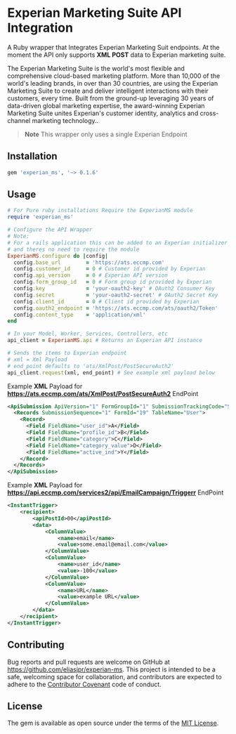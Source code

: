 # Experian Marketing Suite API Integration

A Ruby wrapper that Integrates Experian Marketing Suit endpoints. At the moment
the API only supports **XML POST** data to Experian marketing suite.

The Experian Marketing Suite is the world's most flexible and comprehensive
cloud-based marketing platform. More than 10,000 of the world's leading brands,
in over than 30 countries, are using the Experian Marketing Suite to create and
deliver intelligent interactions with their customers, every time. Built from the
ground-up leveraging 30 years of data-driven global marketing expertise, the
award-winning Experian Marketing Suite unites Experian's customer identity,
analytics and cross-channel marketing technology..

> **Note** This wrapper only uses a single Experian Endpoint

## Installation

```ruby
gem 'experian_ms', '~> 0.1.6'
```

## Usage

```ruby
# For Pure ruby installations Require the ExperianMS module
require 'experian_ms'

# Configure the API Wrapper
# Note:
# For a rails application this can be added to an Experian initializer (config/initializers/experian_ms_conf.rb)
# and theres no need to require the module
ExperianMS.configure do |config|
  config.base_url        = 'https://ats.eccmp.com'
  config.customer_id     = 0 # Customer id provided by Experian
  config.api_version     = 0 # Experian API version
  config.form_group_id   = 0 # Form group id provided by Experian
  config.key             = 'your-oauth2-key' # OAuth2 Consumer Key
  config.secret          = 'your-oauth2-secret' # OAuth2 Secret Key
  config.client_id       = 0 # Client id provided by Experian
  config.oauth2_endpoint = 'https://ats.eccmp.com/ats/oauth2/Token'
  config.content_type    = 'application/xml'
end

# In your Model, Worker, Services, Controllers, etc
api_client = ExperianMS.api # Returns an Experian API instance

# Sends the items to Experian endpoint
# xml = Xml Payload
# end_point defaults to 'ats/XmlPost/PostSecureAuth2'
api_client.request(xml, end_point) # See example xml payload below
```

Example **XML** Payload for **https://ats.eccmp.com/ats/XmlPost/PostSecureAuth2** EndPoint

```xml
<ApiSubmission ApiVersion="1" FormGroupId="1" SubmissionTrackingCode="SOMECODE" CustId="345">
  <Records SubmissionSequence="1" FormId="19" TableName="User">
    <Record>
      <Field FieldName="user_id">A</Field>
      <Field FieldName="profile_id">B</Field>
      <Field FieldName="category">C</Field>
      <Field FieldName="category_value">D</Field>
      <Field FieldName="active_ind">Y</Field>
    </Record>
  </Records>
</ApiSubmission>
```

Example **XML** Payload for **https://api.eccmp.com/services2/api/EmailCampaign/Triggerr** EndPoint

```xml
<InstantTrigger>
    <recipient>
        <apiPostId>00</apiPostId>
        <data>
            <ColumnValue>
                <name>email</name>
                <value>some.email@email.com</value>
            </ColumnValue>
            <ColumnValue>
                <name>user_id</name>
                <value>-100</value>
            </ColumnValue>
            <ColumnValue>
                <name>URL</name>
                <value>example URL</value>
            </ColumnValue>
        </data>
    </recipient>
</InstantTrigger>
```
## Contributing

Bug reports and pull requests are welcome on GitHub at https://github.com/eliasjpr/experian-ms.
This project is intended to be a safe, welcoming space for collaboration, and
contributors are expected to adhere to the [Contributor Covenant](http://contributor-covenant.org) code of conduct.


## License

The gem is available as open source under the terms of the [MIT License](http://opensource.org/licenses/MIT).
